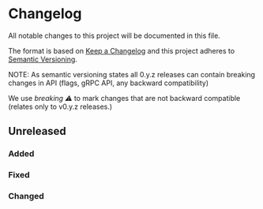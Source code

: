 # Changelog

All notable changes to this project will be documented in this file.

The format is based on [Keep a Changelog](http://keepachangelog.com/en/1.0.0/)
and this project adheres to [Semantic Versioning](http://semver.org/spec/v2.0.0.html).

NOTE: As semantic versioning states all 0.y.z releases can contain breaking changes in API (flags, gRPC API, any backward compatibility)

We use _breaking :warning:_ to mark changes that are not backward compatible (relates only to v0.y.z releases.)

## Unreleased

### Added

### Fixed

### Changed
